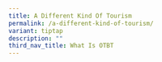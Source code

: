 ```yaml
---
title: A Different Kind Of Tourism
permalink: /a-different-kind-of-tourism/
variant: tiptap
description: ""
third_nav_title: What Is OTBT
---
```


